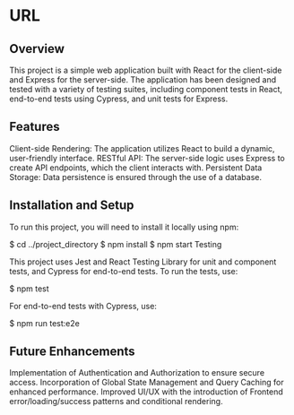 # URL

## Overview

This project is a simple web application built with React for the client-side and Express for the server-side. The application has been designed and tested with a variety of testing suites, including component tests in React, end-to-end tests using Cypress, and unit tests for Express.

## Features

Client-side Rendering: The application utilizes React to build a dynamic, user-friendly interface.
RESTful API: The server-side logic uses Express to create API endpoints, which the client interacts with.
Persistent Data Storage: Data persistence is ensured through the use of a database.

## Installation and Setup

To run this project, you will need to install it locally using npm:

$ cd ../project_directory
$ npm install
$ npm start
Testing

This project uses Jest and React Testing Library for unit and component tests, and Cypress for end-to-end tests. To run the tests, use:

$ npm test

For end-to-end tests with Cypress, use:

$ npm run test:e2e

## Future Enhancements
Implementation of Authentication and Authorization to ensure secure access.
Incorporation of Global State Management and Query Caching for enhanced performance.
Improved UI/UX with the introduction of Frontend error/loading/success patterns and conditional rendering.
